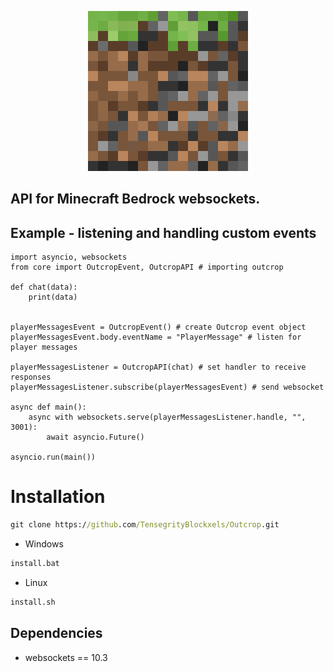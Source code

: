 <p align="center">
  <img src="./public/outcrop256.png">
</p>

## API for Minecraft Bedrock websockets.


## Example - listening and handling custom events
```python3
import asyncio, websockets
from core import OutcropEvent, OutcropAPI # importing outcrop

def chat(data):
    print(data)


playerMessagesEvent = OutcropEvent() # create Outcrop event object
playerMessagesEvent.body.eventName = "PlayerMessage" # listen for player messages

playerMessagesListener = OutcropAPI(chat) # set handler to receive responses
playerMessagesListener.subscribe(playerMessagesEvent) # send websocket

async def main():
    async with websockets.serve(playerMessagesListener.handle, "", 3001):
        await asyncio.Future()

asyncio.run(main())
```


# Installation
```cmd
git clone https://github.com/TensegrityBlockxels/Outcrop.git
```

- Windows 
```cmd
install.bat
``` 
- Linux 
```bash
install.sh
```



## Dependencies
- websockets == 10.3
